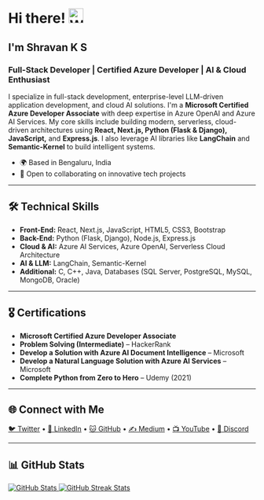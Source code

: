 # Hi there! <img src="https://user-images.githubusercontent.com/18350557/176309783-0785949b-9127-417c-8b55-ab5a4333674e.gif" width="30" alt="Waving Hand"/>

## I'm **Shravan K S**

### Full-Stack Developer | Certified Azure Developer | AI & Cloud Enthusiast

I specialize in full-stack development, enterprise-level LLM-driven application development, and cloud AI solutions. I'm a **Microsoft Certified Azure Developer Associate** with deep expertise in Azure OpenAI and Azure AI Services. My core skills include building modern, serverless, cloud-driven architectures using **React, Next.js, Python (Flask & Django), JavaScript,** and **Express.js**. I also leverage AI libraries like **LangChain** and **Semantic-Kernel** to build intelligent systems.

- 🌍 Based in Bengaluru, India
- 🚀 Open to collaborating on innovative tech projects

---

## 🛠️ Technical Skills

- **Front-End:** React, Next.js, JavaScript, HTML5, CSS3, Bootstrap
- **Back-End:** Python (Flask, Django), Node.js, Express.js
- **Cloud & AI:** Azure AI Services, Azure OpenAI, Serverless Cloud Architecture
- **AI & LLM:** LangChain, Semantic-Kernel
- **Additional:** C, C++, Java, Databases (SQL Server, PostgreSQL, MySQL, MongoDB, Oracle)

---

## 🎖️ Certifications

- **Microsoft Certified Azure Developer Associate**
- **Problem Solving (Intermediate)** – HackerRank
- **Develop a Solution with Azure AI Document Intelligence** – Microsoft
- **Develop a Natural Language Solution with Azure AI Services** – Microsoft
- **Complete Python from Zero to Hero** – Udemy (2021)

---

## 🌐 Connect with Me

[🐦 Twitter](https://www.twitter.com/S_K_Subrahmanya) • [💼 LinkedIn](https://www.linkedin.com/in/shravan-k-s-4a04ba155) • [🐱 GitHub](https://www.github.com/shravanksubrahmanya) • [✍️ Medium](https://medium.com/@shravanksubrahmanya) • [📺 YouTube](https://www.youtube.com/c/UCuVUDARJusl3px6aLkSLPIw) • [💬 Discord](https://discord.com/users/shravan_k_subrahmanya)

---

## 📊 GitHub Stats

<a href="https://www.github.com/shravanksubrahmanya">
  <img src="https://github-readme-stats.vercel.app/api?username=shravanksubrahmanya&show_icons=true&hide_border=true&count_private=true&title_color=0891b2&text_color=ffffff&icon_color=0891b2&bg_color=1c1917" alt="GitHub Stats"/>
</a>

<a href="https://www.github.com/shravanksubrahmanya">
  <img src="https://github-readme-streak-stats.herokuapp.com/?user=shravanksubrahmanya&stroke=ffffff&background=1c1917&ring=0891b2&fire=0891b2&currStreakNum=ffffff&currStreakLabel=0891b2&sideNums=ffffff&sideLabels=ffffff&dates=ffffff&hide_border=true" alt="GitHub Streak Stats"/>
</a>
